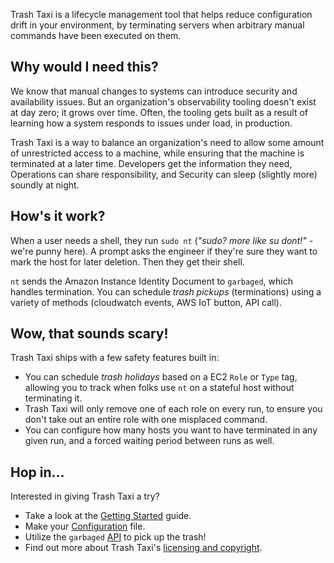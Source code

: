 Trash Taxi is a lifecycle management tool that helps reduce configuration
drift in your environment, by terminating servers when arbitrary manual
commands have been executed on them.

## Why would I need this?
We know that manual changes to systems can introduce security and availability 
issues. But an organization's observability tooling doesn't exist at day zero; 
it grows over time. Often, the tooling gets built as a result of learning how a system
responds to issues under load, in production. 

Trash Taxi is a way to balance an organization's need to allow some amount 
of unrestricted access to a machine, while ensuring that the machine is
terminated at a later time. Developers get the information they need,
Operations can share responsibility, and Security can sleep (slightly more)
soundly at night.

## How's it work?
When a user needs a shell, they run `sudo nt` (_"sudo? more like su 
dont!"_ - we're punny here). A prompt asks the engineer if they're sure 
they want to mark the host for later deletion. Then they get their shell.

`nt` sends the Amazon Instance Identity Document to `garbaged`, which handles
termination. You can schedule _trash pickups_ (terminations) using a
variety of methods (cloudwatch events, AWS IoT button, API call). 

## Wow, that sounds scary!
Trash Taxi ships with a few safety features built in:
* You can schedule _trash holidays_ based on a EC2 `Role` or `Type` tag, allowing
  you to track when folks use `nt` on a stateful host without terminating it.
* Trash Taxi will only remove one of each role on every run, to ensure you
  don't take out an entire role with one misplaced command.
* You can configure how many hosts you want to have terminated in any given
  run, and a forced waiting period between runs as well.

## Hop in...
Interested in giving Trash Taxi a try?

* Take a look at the [Getting Started](getstarted.html) guide.
* Make your [Configuration](config.html) file.
* Utilize the `garbaged` [API](api.html) to pick up the trash!
* Find out more about Trash Taxi's [licensing and copyright](copyright.html).
